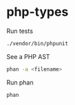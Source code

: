 # php-types

Run tests
```sh
./vendor/bin/phpunit
```

See a PHP AST
```sh
phan -a <filename>
```

Run phan
```sh
phan
```
